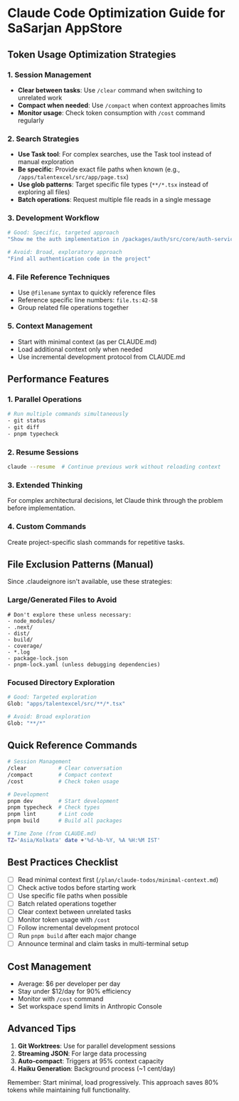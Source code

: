 # Claude Code Optimization Guide for SaSarjan AppStore

## Token Usage Optimization Strategies

### 1. Session Management
- **Clear between tasks**: Use `/clear` command when switching to unrelated work
- **Compact when needed**: Use `/compact` when context approaches limits
- **Monitor usage**: Check token consumption with `/cost` command regularly

### 2. Search Strategies
- **Use Task tool**: For complex searches, use the Task tool instead of manual exploration
- **Be specific**: Provide exact file paths when known (e.g., `/apps/talentexcel/src/app/page.tsx`)
- **Use glob patterns**: Target specific file types (`**/*.tsx` instead of exploring all files)
- **Batch operations**: Request multiple file reads in a single message

### 3. Development Workflow
```bash
# Good: Specific, targeted approach
"Show me the auth implementation in /packages/auth/src/core/auth-service.ts"

# Avoid: Broad, exploratory approach
"Find all authentication code in the project"
```

### 4. File Reference Techniques
- Use `@filename` syntax to quickly reference files
- Reference specific line numbers: `file.ts:42-58`
- Group related file operations together

### 5. Context Management
- Start with minimal context (as per CLAUDE.md)
- Load additional context only when needed
- Use incremental development protocol from CLAUDE.md

## Performance Features

### 1. Parallel Operations
```bash
# Run multiple commands simultaneously
- git status
- git diff
- pnpm typecheck
```

### 2. Resume Sessions
```bash
claude --resume  # Continue previous work without reloading context
```

### 3. Extended Thinking
For complex architectural decisions, let Claude think through the problem before implementation.

### 4. Custom Commands
Create project-specific slash commands for repetitive tasks.

## File Exclusion Patterns (Manual)

Since .claudeignore isn't available, use these strategies:

### Large/Generated Files to Avoid
```
# Don't explore these unless necessary:
- node_modules/
- .next/
- dist/
- build/
- coverage/
- *.log
- package-lock.json
- pnpm-lock.yaml (unless debugging dependencies)
```

### Focused Directory Exploration
```bash
# Good: Targeted exploration
Glob: "apps/talentexcel/src/**/*.tsx"

# Avoid: Broad exploration
Glob: "**/*"
```

## Quick Reference Commands

```bash
# Session Management
/clear          # Clear conversation
/compact        # Compact context
/cost           # Check token usage

# Development
pnpm dev        # Start development
pnpm typecheck  # Check types
pnpm lint       # Lint code
pnpm build      # Build all packages

# Time Zone (from CLAUDE.md)
TZ='Asia/Kolkata' date +'%d-%b-%Y, %A %H:%M IST'
```

## Best Practices Checklist

- [ ] Read minimal context first (`/plan/claude-todos/minimal-context.md`)
- [ ] Check active todos before starting work
- [ ] Use specific file paths when possible
- [ ] Batch related operations together
- [ ] Clear context between unrelated tasks
- [ ] Monitor token usage with `/cost`
- [ ] Follow incremental development protocol
- [ ] Run `pnpm build` after each major change
- [ ] Announce terminal and claim tasks in multi-terminal setup

## Cost Management

- Average: $6 per developer per day
- Stay under $12/day for 90% efficiency
- Monitor with `/cost` command
- Set workspace spend limits in Anthropic Console

## Advanced Tips

1. **Git Worktrees**: Use for parallel development sessions
2. **Streaming JSON**: For large data processing
3. **Auto-compact**: Triggers at 95% context capacity
4. **Haiku Generation**: Background process (~1 cent/day)

Remember: Start minimal, load progressively. This approach saves 80% tokens while maintaining full functionality.